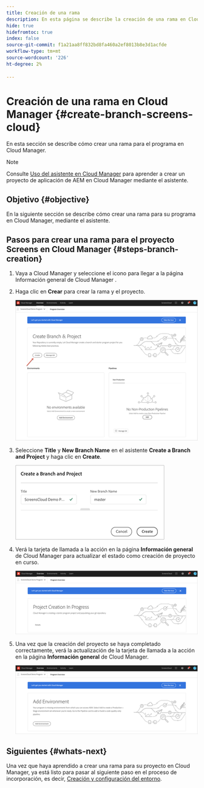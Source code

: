 ```yaml
---
title: Creación de una rama
description: En esta página se describe la creación de una rama en Cloud Manager para Screens como Cloud Service.
hide: true
hidefromtoc: true
index: false
source-git-commit: f1a21aa8ff832bd8fa460a2ef8013b8e3d1acfde
workflow-type: tm+mt
source-wordcount: '226'
ht-degree: 2%

---
```



# Creación de una rama en Cloud Manager {#create-branch-screens-cloud}

En esta sección se describe cómo crear una rama para el programa en Cloud Manager.

>[!NOTE]
>Consulte [Uso del asistente en Cloud Manager](https://experienceleague.adobe.com/docs/experience-manager-cloud-service/onboarding/getting-access/create-application-project/using-the-wizard.html?lang=en) para aprender a crear un proyecto de aplicación de AEM en Cloud Manager mediante el asistente.

## Objetivo {#objective}

En la siguiente sección se describe cómo crear una rama para su programa en Cloud Manager, mediante el asistente.

## Pasos para crear una rama para el proyecto Screens en Cloud Manager {#steps-branch-creation}

1. Vaya a Cloud Manager y seleccione el icono para llegar a la página Información general de Cloud Manager .

1. Haga clic en **Crear** para crear la rama y el proyecto.

   ![image](/help/screens-cloud/assets/onboarding/create-branch1.png)

1. Seleccione **Title** y **New Branch Name** en el asistente **Create a Branch and Project** y haga clic en **Create**.

   ![image](/help/screens-cloud/assets/onboarding/create-branch2.png)

1. Verá la tarjeta de llamada a la acción en la página **Información general** de Cloud Manager para actualizar el estado como creación de proyecto en curso.

   ![image](/help/screens-cloud/assets/onboarding/create-branch3.png)

1. Una vez que la creación del proyecto se haya completado correctamente, verá la actualización de la tarjeta de llamada a la acción en la página **Información general** de Cloud Manager.

   ![image](/help/screens-cloud/assets/onboarding/create-branch4.png)

## Siguientes {#whats-next}

Una vez que haya aprendido a crear una rama para su proyecto en Cloud Manager, ya está listo para pasar al siguiente paso en el proceso de incorporación, es decir, [Creación y configuración del entorno](/help/screens-cloud/onboarding-screens-cloud/creating-an-environment.md).